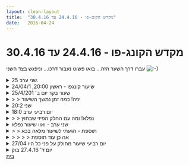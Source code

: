 ```yaml
---
layout: clean-layout
title:  "מקדש הקונג-פו - 24.4.16 עד 30.4.16"
date:   2016-04-24
---
```

# מקדש הקונג-פו - 24.4.16 עד 30.4.16 
עברו דרך השער הזה... בואו פשוט נעבור דרכו... וניפגש בצד השני <img src="http://www.timg.co.il/tapuzForum/images/Emo13.gif" alt=":-)">

<details>
                    <summary>שני ערב 25.</summary>
                    עם אסא ורפאל<br> חיזוק הרגשת הגוף והמערכת הרגשית, תרגילי תנועה עם עבודה על רגשות שונים<br> קרבות רגליים ואח&quot;כ מלאים עם פידבקים. עבודה מקדמת ומלמדת.<br> חלק אחרון של השיעור ריב מצטרף, נזכרים ברגעי שיא שונים בעבר ובעתיד, טכניקות להעלאת אנרגיה.<br> תודה !
                  </details><details>
                    <summary>שיעור קונגפו - ראשון 20:00, 24/04/1</summary>
                    תחילת השיעור שלי כללה שיפור בהבנה של הפרק בו אני נמצא וכיצד לסיימו בצורה יעילה וטובה יותר.<br> <br> בהמשך ניהלתי את השיעור של איל, בעז ושלי. עברנו תרגולי לחימה פשוטים וטובים: תרגולי בעיטות, טכניקות, תרגול הזזות, תרגול כתפיים, שיפור הגמישות ועוד. <br> <br> כעבור שעה נשארנו בעז ואני בשיעור, עשינו קרבות רגליים, פעם עד גובה מתניים רגליים מלא, וכעבור כעשר דקות עברנו לקרב מלא קצר. ברקע שיפרנו את איכות התנועה כשעבורי זה היה המשך ישיר לעבודה עם עילי ביום רביעי הקודם. ההתקדמות באמנות הלחימה הייתה טובה יותר כאשר התמקדתי באיכות התנועה שלי.<br> <br> בהמשך, עברתי מספר תרגולים פנימיים. לא זוכר בדיוק מה עשיתי אבל זכור לי שהתוצאה הייתה נעימה וטובה.<br> <br> תודה!
                  </details><details>
                    <summary>שעור בקר יום ב' 25/4/201</summary>
                    משתתפת יחידה: אינגריד<br> <br> ניצלתי את ההזדמנות הנהדרת של שעיור שאני מעבירה לעצמי כדי להקשיב למידע שמנסה להגיע אלי.<br> עבדתי על עמידה על 2 רגליים ועל רגל אחת לחילופין, עם דגש על איזון בין שתי הרגליים.<br> אמנות העמידה
                  </details><details>
                    <summary>> > יפה! כמה זמן נמשך השיעור</summary>
                    <br><br><table width='70%' cellpadding='0' cellspacing='0' bgcolor='#C6C7C6'><tr><td height='1'></td></tr></table><br><b>מדברים על מדיטציה:</b> <a href="http://forums.tapuz.co.il/meditation" target="_blank">http://forums.tapuz.co.il/meditation</a><br/><br/>לומדים את אמנות המדיטציה: <a href="http://www.ThePracticalMeditation.com" target="_blank" rel=nofollow>www.ThePracticalMeditation.com</a><br/>לומדים את אמנות היכולת: <a href="http://www.MagicalChanging.com" target="_blank" rel=nofollow>www.MagicalChanging.com</a>
                  </details><details>
                    <summary>שני 20:2</summary>
                    שיעור עם עיליי ורפאל, בהנחיית עיליי<br> <br> מתוך השיעור<br> -צ&#39;אקרות - צבעים<br> -תנועה עדינה ומודעת תוך מודעות לכאב רגשי או פיזי<br> -רגליים , ידיים - עבודה משמעותית מאוד - הנאה, כיף, חוסר פחד<br> <br> ריב אוסף אותנו<br> היזכרות ברגעים הטובים ביותר מהשיעור, היום, השבוע, החודש וכן הלאה.<br> טכניקות להעלאת רמת האנרגיה:<br> יהלום אור בחזה שנושמים אליו<br> הגוף מחולק לצבעים<br> תשומת לב לשני דברים לפחות<br> הצצה במחברת הקונג פו<br> <br> שיעור פצצה<br> תודה!!
                  </details><details>
                    <summary>יום רביעי ערב 18:0</summary>
                    שיעור בבית, מול המחשב,<br> התחלתי בתרגול 4 הפורמות, ובהמשך תרגילי גמישות - הרגיש מדויק, טוב למה שהגוף שלי השתוקק כל היום.<br> המשכתי בדיון עצמי על אומנות המטרות, טווח קצר אל מול אינסוף.<br> דיווח קצר על תחושותי ביחס לשאלון ה GPS<br> ניסתי לאתר את מרחב השאלות והתשובות כדי לענות על שאלה אחת לפחות, אך לא הצלחתי לאתר את המרחב במרחב.<br> קראתי את העקבות שלכם ביומן השעורים וכתבתי מה שחשבתי<br> שלחתי מייל לבן, שאהבתי את הדיווחים של בועז.<br> ןלבסוף שעה וחצי אחרי תחילת השיעור מקנח ומשאיר כאן עקבות.<br> <br> ערב נפלא וחג שמח.
                  </details><details>
                    <summary>> > נפלא! ומה עם החלק הפיזי שבחוץ</summary>
                    אני שואל לגבי החלק שהיה חלק בלתי-נפרד מהנחיות השיעור ושהיתה לך אפשרות לשנות את המיקום שלו (משד&#39; בן גוריון פינת הדסה) ואת הזמן שלו (19:50) למקום אחר כלשהו בחוץ.<br> <br> וגם תזכורת בענייני השער הפנימי:<br> הסיסמה לשער הפנימי היא &quot;simplicity&quot; והכתובת היא:<br> <a href=http://www.magicalkungfu.com/innergate.php target=_blank style=color:blue>www.magicalkungfu.com</a><br><br><table width='70%' cellpadding='0' cellspacing='0' bgcolor='#C6C7C6'><tr><td height='1'></td></tr></table><br><b>מדברים על מדיטציה:</b> <a href="http://forums.tapuz.co.il/meditation" target="_blank">http://forums.tapuz.co.il/meditation</a><br/><br/>לומדים את אמנות המדיטציה: <a href="http://www.ThePracticalMeditation.com" target="_blank" rel=nofollow>www.ThePracticalMeditation.com</a><br/>לומדים את אמנות היכולת: <a href="http://www.MagicalChanging.com" target="_blank" rel=nofollow>www.MagicalChanging.com</a>
                  </details><details>
                    <summary>שני ערב - ואוו שיעור נפלא</summary>
                    בן מאמן אותי ואת סיגל בדברים תנועתיים של גלגולים, נחיתה רכה ונעימה, קרקע, על עיגול<br> <br> אחר כך שיר מצטרפת<br> וכל אחד מתקדמת במכות עם המרפק ואחר כך מגוון מכות אחרות וכל מה שרוצות<br> היה כיף להתאמץ להתאמן להשקיע<br> <br> במהלך הזמן הזה כל הכאב הגדוללללללללללללללללללל שהגעתי איתו לשיעור התפוגג ונעלם<br> מה לעשות, תשומת הלב הלכה למה שחשוב <img src="http://www.timg.co.il/tapuzForum/images/Emo6.gif" alt=":-D"> חחח<br> <br> ואז הוא מאמן אותנו בעבודה מהממת ומדהימה<br> של חישת הרגש<br> ראיית הסיפור<br> סיפור חלופי<br> <br> היה מדהים<br> <br> הגעתי עם סיפור כל כך מכאיב<br> <br> למדתי מזה המון<br> <br> עשיתי לי גם רשימות ממש יפות מהכל :) לפעם הבאה!
                  </details><details>
                    <summary>> > תוספת - הגעתי לשיעור מלאה בכא</summary>
                    ויצאתי קלה ובמצב ממש נהדר! מלאת אנרגיה,<br> <br> חזרתי הביתה התקלחתי ונפגשתי עם חברות<br> התלבשתי מושקע<br> והן אמרו ואוו כמה את זוהרת!<br> <br> ישבנו לסושי<br> ומרוב שהייתי מסופקת לא הייתי רעבה<br> כאילו המקום שרגיל לאכול מתוך חוסר נעלם....או התמלא בשלמות פנימית.<br> אכלתי קצת בכוח והפסקתי<br> <br> נדיר שאני ממש ברמת שובע כזאת<br> <br> ודווקא אז המנהל צ&#39;יפר אותי בקינוח חינם. חחח. חברה שלי נהנתה ממנו! חיחיחי<br> <br>
                  </details><details>
                    <summary>> > > > אה כן עוד תוספת</summary>
                    אני רצה כל יום ברחוב<br> מאז חודש מרץ -1.3<br> לא פספסתי אפילו יום אחד<br> <br> ואחר כך אני מתאמנת 5 דקות בתרגילים גופניים<br> <br> אתמול בשיעור ראיתי את התוצאות של זה. היה לי קל יותר והרגשתי נמרצת!<br> <br>
                  </details><details>
                    <summary>27/04 יום רביעי שיעור מחולק על פני כל היו</summary>
                    1. השתדלתי כחלק מקלחי הישוער והתרגול בו לנסות לרשום סיכום שיעור בהיר יותר מסיכומים שונים שלי בעבר.<br> משמעות הדבר היא לשון יותר בהירה, הקפדה על סימני פיסוק, ויתכן שוויתור על פרטים ותיאורים במקרים סמויימים על מנת לשמור על אחידות ועל צרוה של תיאור שיהיו בהירים מספיק, יתרה מכך, לעיתים יש אילוצי זמן עייפות וכן הלאה, והחלטתי שזה יהיה נכון לתרגל את המיומנות הזאת של דיווח בהיר.<br> 2. השיעור היה למעשה בנוי משבעה חלקים, כאשר 5 מתוכם הצלחתי למלא בהמהלך היום (למזלי חול המועד אינו זמן עמוס במיוחד בעבודה).<br> 3. השיעור היה מוצלח במיוחד בגלל &quot;מגבלותיו&quot;, הייתי צריך להתנהל תוך כדי יום עבודה, וכך לא הייתה לי את הפריוולגיה להעמיק ולחקור בתרגיל, הייתי פשוט צריך לעשותו תוך כדי כמיטב יכולתי וזהו.<br> 4. שתי מסקנות עיקריות שלי מהשיעור הם רצון להתקדם יותר באומניות הבריאות&nbsp;&nbsp;והלימוד/יכולת.<br> 5. התרגילים הפיזים היו בגינה ליד הבית ובבית עצמו, בגינה עצמה פשוט נתתי לתרגלים לזרום, פורומות של תנועה, תוך כדי תשומת לב למה אני רוצה לעשות. תוך כדי התחושה הזאת נתתי דגש מסויים לנסות להכיר טכניקות בסיסיות בריפוי ומעט לחשוב על הנושא הזה של לימוד.<br> 6. חזרתי הבייתה לעשות תרגיל אחרון, פה היו פיספוסים שונים כמו פיספוסים בשעה שקבעתי עם עצמי (בערך סטייה של כעשר דקות וזאת לאחר קביעה מחדש שכללה שינוי של שעה בערך). עבדתי בעיקר על הלרגיש נוח בבית ולעשות תרגילים, עמדתי במעין תנוחת עמוד ועשתי לה ווראיציות שונות כמו כן ביצעתי מעט מדיטציית עם דגש על הנשימה, לאחר מספר דקות ומספר הפרעות מיושבי ביית נוספים,סיימתי את השיעור.<br> היה בסך הכגל תרגול מוצלח מאוד.<br>
                  </details><details>
                    <summary>יום ד' 27.4.16 בוק</summary>
                    נוכחים: אני בלבד<br> זמן מקדים : חידוד קשב לתחושת הגוף, התמקדות בנשימה.<br> מיקום - רחבת המקלט ליד גינת דובנוב<br> דברים שקיבלתי: אימון חסר מיום שני, הגוף מרגיש את החוסר, ברגע שחידשתי את הקשב אליו לרמה גבוהה יותר תחושה של&nbsp;&nbsp;מתיחה וכאב במרכז הגב העליון, להשתמש בתחושה כסוג של ציר, לפעילויות שלי, האם משפר את ההרגשה? לא משפר.<br> בעיטות בקפיצה, עבודה טובה, שיפור תחושת יציבות במהלך השהיה באויר. להמשך אולי להתאמן עם פרטנר או שק כדי לחוות את העוצמה.<br> מתיחות וגמישות בתור עיסוי נעים.<br> קפיצות ונחיתות נעימות, גיליתי שדווקא קפיצה ״פעילה״ מלמעלה, יוצרת נחיתה רכה יותר מלהפיל את עצמי בצורה רפויה.<br> עבודה פנימית, עבודה עם אור לבן, שינוי מיקום, חידוד הקשב.<br> שינוי מיקום לגינת דובנוב תוך שיפור הקשב, <br> סיום שיעור , רק עם מתן הנחינ לעצמי לסיים את השיעור שמתי לב שבמהלך השיעור לא נתתי לעצמי הנחיות פנימיות ברורות, לנסות בשיעור הבא<br> סיום 08:04<br>
                  </details><a href="javascript:history.back()">בית</a>